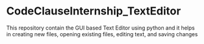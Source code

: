 # CodeClauseInternship_TextEditor
This repository contain the GUI based Text Editor using python and it helps in creating new files, opening existing files, editing text, and saving changes
